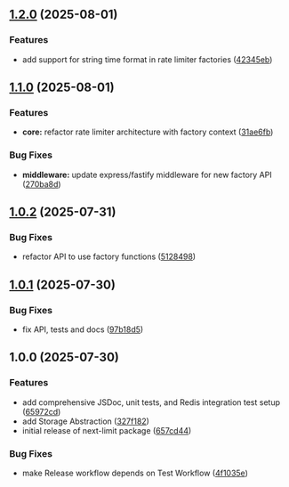 ## [1.2.0](https://github.com/saoudi-h/next-limit/compare/v1.1.0...v1.2.0) (2025-08-01)

### Features

- add support for string time format in rate limiter factories ([42345eb](https://github.com/saoudi-h/next-limit/commit/42345eb6e5365f830bd98968704850350369bd92))

## [1.1.0](https://github.com/saoudi-h/next-limit/compare/v1.0.2...v1.1.0) (2025-08-01)

### Features

- **core:** refactor rate limiter architecture with factory context ([31ae6fb](https://github.com/saoudi-h/next-limit/commit/31ae6fbf11d50cb2b4a1f18ae2cacd02fb795520))

### Bug Fixes

- **middleware:** update express/fastify middleware for new factory API ([270ba8d](https://github.com/saoudi-h/next-limit/commit/270ba8d87d7909981e202bbda2fa5fca6bf0c77c))

## [1.0.2](https://github.com/saoudi-h/next-limit/compare/v1.0.1...v1.0.2) (2025-07-31)

### Bug Fixes

- refactor API to use factory functions ([5128498](https://github.com/saoudi-h/next-limit/commit/512849887518729295e58fd56dd73d4a78fa7436))

## [1.0.1](https://github.com/saoudi-h/next-limit/compare/v1.0.0...v1.0.1) (2025-07-30)

### Bug Fixes

- fix API, tests and docs ([97b18d5](https://github.com/saoudi-h/next-limit/commit/97b18d5e62314a4dfdb040a885a4ea20ea6ae81b))

## 1.0.0 (2025-07-30)

### Features

- add comprehensive JSDoc, unit tests, and Redis integration test setup ([65972cd](https://github.com/saoudi-h/next-limit/commit/65972cd59b05dd00bbe25831e03f001f78991cf6))
- add Storage Abstraction ([327f182](https://github.com/saoudi-h/next-limit/commit/327f182fdbbc13c912f812a84e0211e52847c0a1))
- initial release of next-limit package ([657cd44](https://github.com/saoudi-h/next-limit/commit/657cd4412856737cdc75b96e50f263c52d81c8f9))

### Bug Fixes

- make Release workflow depends on Test Workflow ([4f1035e](https://github.com/saoudi-h/next-limit/commit/4f1035ea5889da22be57d9c225662fb0b1e46a85))

